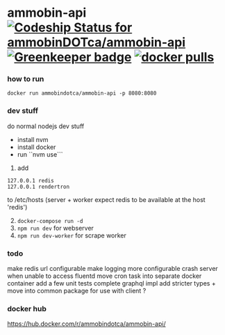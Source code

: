 # ammobin-api [ ![Codeship Status for ammobinDOTca/ammobin-api](https://app.codeship.com/projects/11229ef0-d3e6-0135-b59a-12b6e6b26eee/status?branch=master)](https://app.codeship.com/projects/262911) [![Greenkeeper badge](https://badges.greenkeeper.io/ammobinDOTca/ammobin-api.svg)](https://greenkeeper.io/) [![docker pulls](https://img.shields.io/docker/pulls/ammobindotca/ammobin-api.svg)](https://hub.docker.com/r/ammobindotca/ammobin-api 'DockerHub')

### how to run

`docker run ammobindotca/ammobin-api -p 8080:8080`

### dev stuff

do normal nodejs dev stuff

- install nvm
- install docker
- run ``nvm use```

1. add

```
127.0.0.1 redis
127.0.0.1 rendertron
```

to /etc/hosts (server + worker expect redis to be available at the host 'redis')

2. `docker-compose run -d`
3. `npm run dev` for webserver
4. `npm run dev-worker` for scrape worker

### todo

make redis url configurable
make logging more configurable
crash server when unable to access fluentd
move cron task into separate docker container
add a few unit tests
complete graphql impl
add stricter types + move into common package for use with client ?

### docker hub

https://hub.docker.com/r/ammobindotca/ammobin-api/
